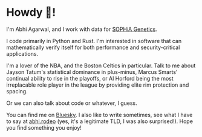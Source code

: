 # Howdy 🤠!

I'm Abhi Agarwal, and I work with data for [SOPHiA Genetics](https://www.sophiagenetics.com/).

I code primarily in Python and Rust. I'm interested in software that can mathematically verify itself for both performance and security-critical applications.

I'm a lover of the NBA, and the Boston Celtics in particular. Talk to me about Jayson Tatum's statistical dominance in plus-minus, Marcus Smarts' continual ability to rise in the playoffs, or Al Horford being the most irreplacable role player in the league by providing elite rim protection and spacing. 

Or we can also talk about code or whatever, I guess.

You can find me on [Bluesky](https://staging.bsky.app/profile/abhi.rodeo). I also like to write sometimes, see what I have to say at [abhi.rodeo](https://abhi.rodeo) (yes, it's a legitimate TLD, I was also surprised!). Hope you find something you enjoy! 
